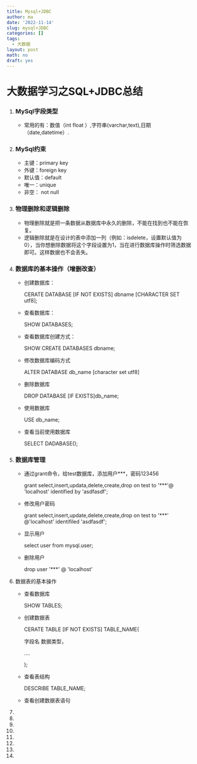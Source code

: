 ```yaml
---
title: Mysql+JDBC
author: ma
date: '2022-11-14'
slug: mysql+JDBC
categories: []
tags:
  - 大数据
layout: post
math: no
draft: yes
---
```


#                      大数据学习之SQL+JDBC总结

1. ### MySql字段类型

   - 常用的有：数值（int float ）,字符串(varchar,text),日期（date,datetime）.

2. ### MySql约束

   - 主键：primary  key
   - 外键：foreign key
   - 默认值：default
   - 唯一：unique
   - 非空： not null

3. ### 物理删除和逻辑删除

   - 物理删除就是把一条数据从数据库中永久的删除，不能在找到也不能在恢复。
   - 逻辑删除就是在设计的表中添加一列（例如：isdelete，设置默认值为0），当你想删除数据将这个字段设置为1，当在进行数据库操作时筛选数据即可。这样数据也不会丢失。

4. ### 数据库的基本操作（增删改查）

   - 创建数据库：

     CERATE DATABASE [IF NOT EXISTS]  dbname [CHARACTER SET utf8];

   - 查看数据库：

     SHOW DATABASES;

   - 查看数据库创建方式：

     SHOW CREATE DATABASES dbname;

   - 修改数据库编码方式

     ALTER DATABASE db_name [character set utf8]

   - 删除数据库

     DROP DATABASE [IF EXISTS]db_name;

   - 使用数据库

     USE db_name;

   - 查看当前使用数据库

     SELECT DADABASE();

5. ### 数据库管理

   - 通过grant命令，给test数据库，添加用户***，密码123456

     grant select,insert,updata,delete,create,drop on test to '***'@ 'localhost' identified by 'asdfasdf';

   - 修改用户密码

     grant select,insert,update,delete,create,drop on test to '***' @'localhost' identifiled 'asdfasdf';

   - 显示用户

     select user from mysql.user;

   - 删除用户

     drop user '***' @ 'localhost'

   

6. 数据表的基本操作

   - 查看数据库

     SHOW TABLES;

   - 创建数据表

     CERATE TABLE [IF NOT EXISTS] TABLE_NAME(

     字段名 数据类型，

     ....

     );

   - 查看表结构

     DESCRIBE TABLE_NAME;

   - 查看创建数据表语句

7. 

8. 

9. 

10. 

11. 

12. 

13. 

14. 

    

    

    

    

    

    

    

    

    

    

    

    

    

    

    

    

    

    

    

    

    

    